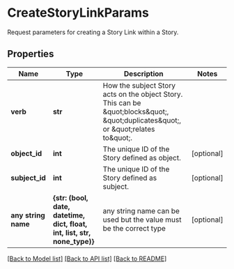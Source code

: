 # CreateStoryLinkParams

Request parameters for creating a Story Link within a Story.
## Properties
Name | Type | Description | Notes
------------ | ------------- | ------------- | -------------
**verb** | **str** | How the subject Story acts on the object Story. This can be \&quot;blocks\&quot;, \&quot;duplicates\&quot;, or \&quot;relates to\&quot;. | 
**object_id** | **int** | The unique ID of the Story defined as object. | [optional] 
**subject_id** | **int** | The unique ID of the Story defined as subject. | [optional] 
**any string name** | **{str: (bool, date, datetime, dict, float, int, list, str, none_type)}** | any string name can be used but the value must be the correct type | [optional]

[[Back to Model list]](../README.md#documentation-for-models) [[Back to API list]](../README.md#documentation-for-api-endpoints) [[Back to README]](../README.md)


